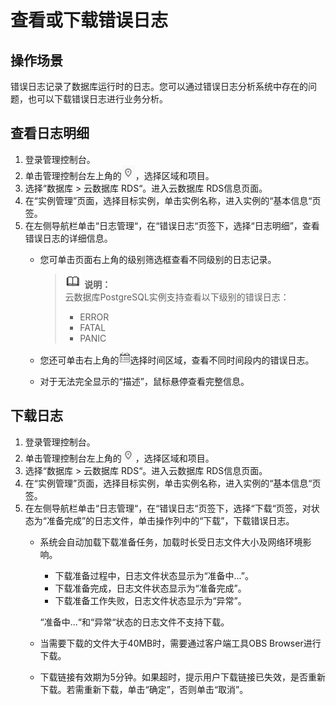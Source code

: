 # 查看或下载错误日志<a name="zh-cn_topic_recent_log"></a>

## 操作场景<a name="section3875498517050"></a>

错误日志记录了数据库运行时的日志。您可以通过错误日志分析系统中存在的问题，也可以下载错误日志进行业务分析。

## 查看日志明细<a name="section141471052215"></a>

1.  登录管理控制台。
2.  单击管理控制台左上角的![](figures/Region灰色图标.png)，选择区域和项目。
3.  选择“数据库  \>  云数据库 RDS“。进入云数据库 RDS信息页面。
4.  在“实例管理”页面，选择目标实例，单击实例名称，进入实例的“基本信息“页签。
5.  在左侧导航栏单击“日志管理“，在“错误日志“页签下，选择“日志明细”，查看错误日志的详细信息。
    -   您可单击页面右上角的级别筛选框查看不同级别的日志记录。

        >![](public_sys-resources/icon-note.gif) **说明：**   
        >云数据库PostgreSQL实例支持查看以下级别的错误日志：  
        >-   ERROR  
        >-   FATAL  
        >-   PANIC  

    -   您还可单击右上角的![](figures/查看错误日志.png)选择时间区域，查看不同时间段内的错误日志。
    -   对于无法完全显示的“描述”，鼠标悬停查看完整信息。


## 下载日志<a name="section1277172810253"></a>

1.  登录管理控制台。
2.  单击管理控制台左上角的![](figures/Region灰色图标.png)，选择区域和项目。
3.  选择“数据库  \>  云数据库 RDS“。进入云数据库 RDS信息页面。
4.  在“实例管理”页面，选择目标实例，单击实例名称，进入实例的“基本信息“页签。
5.  在左侧导航栏单击“日志管理“，在“错误日志“页签下，选择“下载“页签，对状态为“准备完成”的日志文件，单击操作列中的“下载”，下载错误日志。
    -   系统会自动加载下载准备任务，加载时长受日志文件大小及网络环境影响。

        -   下载准备过程中，日志文件状态显示为“准备中...”。
        -   下载准备完成，日志文件状态显示为“准备完成”。
        -   下载准备工作失败，日志文件状态显示为“异常”。

        “准备中...“和“异常“状态的日志文件不支持下载。

    -   当需要下载的文件大于40MB时，需要通过客户端工具OBS Browser进行下载。
    -   下载链接有效期为5分钟。如果超时，提示用户下载链接已失效，是否重新下载。若需重新下载，单击“确定”，否则单击“取消”。


